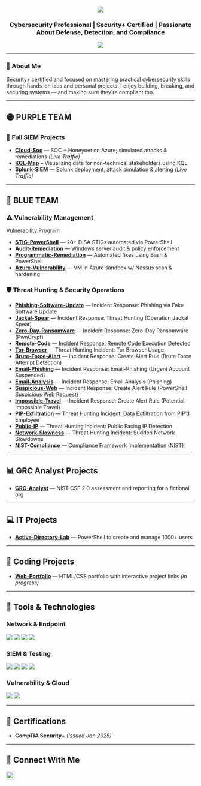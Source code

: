<h1 align="center">
  <img src="https://readme-typing-svg.herokuapp.com/?font=Righteous&size=35&color=FFA500&center=true&vCenter=true&width=500&height=70&duration=3000&lines=Howdy!+%F0%9F%91%8B;+I'm+Shakiya+Cole!" />
</h1>

<h3 align="center">Cybersecurity Professional | Security+ Certified | Passionate About Defense, Detection, and Compliance</h3>

<div align="center">
  <a href="https://www.linkedin.com/in/shakiya-cole-58316624b" target="_blank">
    <img src="https://img.shields.io/badge/-LinkedIn-0072b1?&style=for-the-badge&logo=linkedin&logoColor=white" />
  </a>
</div>

---

### 🔎 About Me
Security+ certified and focused on mastering practical cybersecurity skills through hands-on labs and personal projects. I enjoy building, breaking, and securing systems — and making sure they're compliant too.

---

## 🟣 PURPLE TEAM
### 🎯 Full SIEM Projects
- **[Cloud-Soc](https://github.com/Shakiyac/Cloud-Soc)** — SOC + Honeynet on Azure; simulated attacks & remediations *(Live Traffic)*
- **[KQL-Map](https://github.com/Shakiyac/kql-maps-non-tech/tree/main/KQL-Map-Why-KQL-Maps-Are-Essential-for-CEOs-and-Non-Tech-People-main)** – Visualizing data for non-technical stakeholders using KQL
- **[Splunk-SIEM](https://github.com/Shakiyac/Splunk-SIEM)** — Splunk deployment, attack simulation & alerting *(Live Traffic)*

---

## 🔵 BLUE TEAM
### ⚠️ Vulnerability Management
[Vulnerability Program](https://github.com/Shakiyac/Azure-Vulnerability)
- **[STIG-PowerShell](https://github.com/Shakiyac/STIG-PowerShell)** — 20+ DISA STIGs automated via PowerShell
- **[Audit-Remediation](https://github.com/Shakiyac/Audit-Remediation)** — Windows server audit & policy enforcement
- **[Programmatic-Remediation](https://github.com/Shakiyac/Programmatic-Remediation)** — Automated fixes using Bash & PowerShell
- **[Azure-Vulnerability](https://github.com/Shakiyac/Azure-Vulnerability)** — VM in Azure sandbox w/ Nessus scan & hardening

### 🛡️ Threat Hunting & Security Operations
- **[Phishing-Software-Update](https://github.com/Shakiyac/Phishing-Software-Update)** — Incident Response: Phishing via Fake Software Update
- **[Jackal-Spear](https://github.com/Shakiyac/Jackal-Spear)** — Incident Response: Threat Hunting (Operation Jackal Spear)
- **[Zero-Day-Ransomware](https://github.com/Shakiyac/Zero-Day-Ransomware)** — Incident Response: Zero-Day Ransomware (PwnCrypt)
- **[Remote-Code](https://github.com/Shakiyac/Remote-Code)** — Incident Response: Remote Code Execution Detected
- **[Tor-Browser](https://github.com/Shakiyac/Tor-Browser)** — Threat Hunting Incident: Tor Browser Usage
- **[Brute-Force-Alert](https://github.com/Shakiyac/Brute-Force-Alert)** — Incident Response: Create Alert Rule (Brute Force Attempt Detection)
- **[Email-Phishing](https://github.com/Shakiyac/Email-Phishing)** — Incident Response: Email-Phishing (Urgent Account Suspended)
- **[Email-Analysis](https://github.com/Shakiyac/Email-Analysis)** — Incident Response: Email Analysis (Phishing)
- **[Suspicious-Web](https://github.com/Shakiyac/Suspicious-Web)** — Incident Response: Create Alert Rule (PowerShell Suspicious Web Request)
- **[Impossible-Travel](https://github.com/Shakiyac/Impossible-Travel)** — Incident Response: Create Alert Rule (Potential Impossible Travel)
- **[PIP-Exfiltration](https://github.com/Shakiyac/PIP-Exfiltration)** — Threat Hunting Incident: Data Exfiltration from PIP’d Employee
- **[Public-IP](https://github.com/Shakiyac/Public-IP)** — Threat Hunting Incident: Public Facing IP Detection
- **[Network-Slowness](https://github.com/Shakiyac/Network-Slowness)** — Threat Hunting Incident: Sudden Network Slowdowns
- **[NIST-Compliance](https://github.com/Shakiyac/NIST-Compliance)** — Compliance Framework Implementation (NIST)

---

## 📊 GRC Analyst Projects
- **[GRC-Analyst](https://github.com/Shakiyac/GRC-Analyst)** — NIST CSF 2.0 assessment and reporting for a fictional org

---

## 💻 IT Projects
- **[Active-Directory-Lab](https://github.com/Shakiyac/Active-Directory-Lab)** — PowerShell to create and manage 1000+ users

---

## 🤖 Coding Projects
- **[Web-Portfolio](https://github.com/Shakiyac/Web-Portfolio)** — HTML/CSS portfolio with interactive project links *(in progress)*

---

## 🧰 Tools & Technologies
### Network & Endpoint
<div>
  <img src="https://img.shields.io/badge/-Active%20Directory-0078D4?&style=for-the-badge&logo=windows&logoColor=white" />
  <img src="https://img.shields.io/badge/-Wireshark-1679A7?&style=for-the-badge&logo=wireshark&logoColor=white" />
  <img src="https://img.shields.io/badge/-Microsoft_Defender_for_Endpoint-00A4EF?&style=for-the-badge&logo=microsoft&logoColor=white" />
  <img src="https://img.shields.io/badge/-Kali_Linux-557C89?&style=for-the-badge&logo=kalilinux&logoColor=white" />
</div>

### SIEM & Testing
<div>
  <img src="https://img.shields.io/badge/-Splunk-000000?&style=for-the-badge&logo=splunk&logoColor=white" />
  <img src="https://img.shields.io/badge/-Microsoft_Sentinel-00A4EF?&style=for-the-badge&logo=microsoft&logoColor=white" />
  <img src="https://img.shields.io/badge/-PowerShell-2E6DBF?&style=for-the-badge&logo=powershell&logoColor=white" />
  <img src="https://img.shields.io/badge/-Bash-4EAA25?&style=for-the-badge&logo=gnu-bash&logoColor=white" />
</div>

### Vulnerability & Cloud
<div>
  <img src="https://img.shields.io/badge/-Tenable-3E4D88?&style=for-the-badge&logo=tenable&logoColor=white" />
  <img src="https://img.shields.io/badge/-Microsoft_Azure-0078D4?&style=for-the-badge&logo=microsoftazure&logoColor=white" />
</div>

---

## 📜 Certifications
- **CompTIA Security+** *(Issued Jan 2025)*

---

## 🤝 Connect With Me
<a href="https://www.linkedin.com/in/shakiya-cole-58316624b" target="_blank">
  <img src="https://cdn.jsdelivr.net/npm/simple-icons@v3/icons/linkedin.svg" width="22px" alt="LinkedIn" />
</a>
